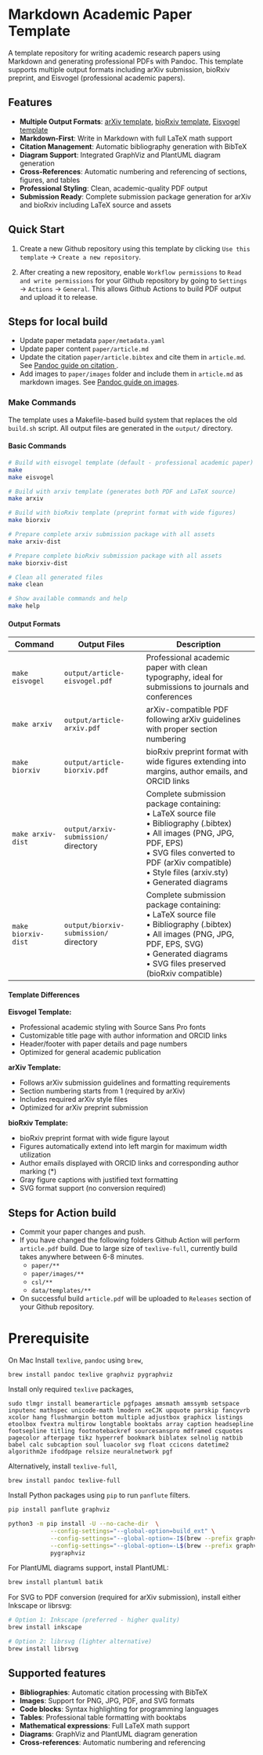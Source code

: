 # Markdown Academic Paper Template

A template repository for writing academic research papers using Markdown and generating professional PDFs with Pandoc. This template supports multiple output formats including arXiv submission, bioRxiv preprint, and Eisvogel (professional academic papers).

## Features

- **Multiple Output Formats**: [arXiv template](https://github.com/kourgeorge/arxiv-style), [bioRxiv template](https://www.overleaf.com/latex/templates/arxiv-slash-biorxiv-template/phncddwqtxpc), [Eisvogel template](https://github.com/Wandmalfarbe/pandoc-latex-template)
- **Markdown-First**: Write in Markdown with full LaTeX math support
- **Citation Management**: Automatic bibliography generation with BibTeX
- **Diagram Support**: Integrated GraphViz and PlantUML diagram generation
- **Cross-References**: Automatic numbering and referencing of sections, figures, and tables
- **Professional Styling**: Clean, academic-quality PDF output
- **Submission Ready**: Complete submission package generation for arXiv and bioRxiv including LaTeX source and assets

## Quick Start

1. Create a new Github repository using this template by clicking `Use this template` → `Create a new repository`.

2. After creating a new repository, enable `Workflow permissions` to `Read and write permissions` for your Github repository by going to `Settings` → `Actions` → `General`. This allows Github Actions to build PDF output and upload it to release.

## Steps for local build

- Update paper metadata `paper/metadata.yaml`
- Update paper content `paper/article.md`
- Update the citation `paper/article.bibtex` and cite them in `article.md`. See [Pandoc guide on citation ](https://pandoc.org/chunkedhtml-demo/8.20-citation-syntax.html).
- Add images to `paper/images` folder and include them in `article.md` as markdown images. See [Pandoc guide on images](https://pandoc.org/chunkedhtml-demo/8.17-images.html).

### Make Commands

The template uses a Makefile-based build system that replaces the old `build.sh` script. All output files are generated in the `output/` directory.

#### Basic Commands

```bash
# Build with eisvogel template (default - professional academic paper)
make
make eisvogel

# Build with arxiv template (generates both PDF and LaTeX source)
make arxiv

# Build with bioRxiv template (preprint format with wide figures)
make biorxiv

# Prepare complete arxiv submission package with all assets
make arxiv-dist

# Prepare complete bioRxiv submission package with all assets
make biorxiv-dist

# Clean all generated files
make clean

# Show available commands and help
make help
```

#### Output Formats

| Command | Output Files | Description |
|---------|-------------|-------------|
| `make eisvogel` | `output/article-eisvogel.pdf` | Professional academic paper with clean typography, ideal for submissions to journals and conferences |
| `make arxiv` | `output/article-arxiv.pdf` | arXiv-compatible PDF following arXiv guidelines with proper section numbering |
| `make biorxiv` | `output/article-biorxiv.pdf` | bioRxiv preprint format with wide figures extending into margins, author emails, and ORCID links |
| `make arxiv-dist` | `output/arxiv-submission/` directory | Complete submission package containing:<br>• LaTeX source file<br>• Bibliography (.bibtex)<br>• All images (PNG, JPG, PDF, EPS)<br>• SVG files converted to PDF (arXiv compatible)<br>• Style files (arxiv.sty)<br>• Generated diagrams |
| `make biorxiv-dist` | `output/biorxiv-submission/` directory | Complete submission package containing:<br>• LaTeX source file<br>• Bibliography (.bibtex)<br>• All images (PNG, JPG, PDF, EPS, SVG)<br>• Generated diagrams<br>• SVG files preserved (bioRxiv compatible) |

#### Template Differences

**Eisvogel Template:**
- Professional academic styling with Source Sans Pro fonts
- Customizable title page with author information and ORCID links
- Header/footer with paper details and page numbers
- Optimized for general academic publication

**arXiv Template:**
- Follows arXiv submission guidelines and formatting requirements
- Section numbering starts from 1 (required by arXiv)
- Includes required arXiv style files
- Optimized for arXiv preprint submission

**bioRxiv Template:**
- bioRxiv preprint format with wide figure layout
- Figures automatically extend into left margin for maximum width utilization
- Author emails displayed with ORCID links and corresponding author marking (*)
- Gray figure captions with justified text formatting
- SVG format support (no conversion required)

## Steps for Action build

- Commit your paper changes and push.
- If you have changed the following folders Github Action will perform `article.pdf` build. Due to large size of `texlive-full`, currently build takes anywhere between 6-8 minutes.
    - `paper/**`
    - `paper/images/**`
    - `csl/**`
    - `data/templates/**`
- On successful build `article.pdf` will be uploaded to `Releases` section of your Github repository. 


# Prerequisite
On Mac Install `texlive`, `pandoc` using `brew`,

```
brew install pandoc texlive graphviz pygraphviz
```

Install only required `texlive` packages,
```
sudo tlmgr install beamerarticle pgfpages amsmath amssymb setspace inputenc mathspec unicode-math lmodern xeCJK upquote parskip fancyvrb xcolor hang flushmargin bottom multiple adjustbox graphicx listings etoolbox fvextra multirow longtable booktabs array caption headsepline footsepline titling footnotebackref sourcesanspro mdframed csquotes pagecolor afterpage tikz hyperref bookmark biblatex selnolig natbib babel calc subcaption soul luacolor svg float ccicons datetime2 algorithm2e ifoddpage relsize neuralnetwork pgf
```

Alternatively, install `texlive-full`,

```
brew install pandoc texlive-full
```

Install Python packages using `pip` to run `panflute` filters.

```bash
pip install panflute graphviz

python3 -m pip install -U --no-cache-dir  \
            --config-settings="--global-option=build_ext" \
            --config-settings="--global-option=-I$(brew --prefix graphviz)/include/" \
            --config-settings="--global-option=-L$(brew --prefix graphviz)/lib/" \
            pygraphviz
```

For PlantUML diagrams support, install PlantUML:

```bash
brew install plantuml batik
```

For SVG to PDF conversion (required for arXiv submission), install either Inkscape or librsvg:

```bash
# Option 1: Inkscape (preferred - higher quality)
brew install inkscape

# Option 2: librsvg (lighter alternative)
brew install librsvg
```

## Supported features

- **Bibliographies**: Automatic citation processing with BibTeX
- **Images**: Support for PNG, JPG, PDF, and SVG formats
- **Code blocks**: Syntax highlighting for programming languages
- **Tables**: Professional table formatting with booktabs
- **Mathematical expressions**: Full LaTeX math support
- **Diagrams**: GraphViz and PlantUML diagram generation
- **Cross-references**: Automatic numbering and referencing
